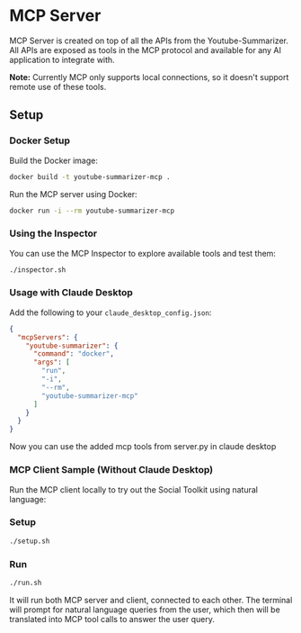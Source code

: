 # MCP Server

MCP Server is created on top of all the APIs from the Youtube-Summarizer. All APIs are exposed as tools in the MCP protocol and available for any AI application to integrate with.

**Note:** Currently MCP only supports local connections, so it doesn't support remote use of these tools.

## Setup

### Docker Setup
Build the Docker image:
```bash
docker build -t youtube-summarizer-mcp .
```

Run the MCP server using Docker:
```bash
docker run -i --rm youtube-summarizer-mcp
```

### Using the Inspector
You can use the MCP Inspector to explore available tools and test them:
```bash
./inspector.sh
```

### Usage with Claude Desktop

Add the following to your `claude_desktop_config.json`:

```json
{
  "mcpServers": {
    "youtube-summarizer": {
      "command": "docker",
      "args": [
        "run",
        "-i",
        "--rm",
        "youtube-summarizer-mcp"
      ]
    }
  }
}
```

Now you can use the added mcp tools from server.py in claude desktop

### MCP Client Sample (Without Claude Desktop)
Run the MCP client locally to try out the Social Toolkit using natural language:

### Setup
```bash
./setup.sh
```

### Run
```bash
./run.sh
```

It will run both MCP server and client, connected to each other. The terminal will prompt for natural language queries from the user, which then will be translated into MCP tool calls to answer the user query.
